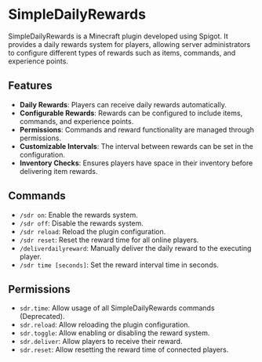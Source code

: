 # SimpleDailyRewards

SimpleDailyRewards is a Minecraft plugin developed using Spigot. It provides a daily rewards system for players, allowing server administrators to configure different types of rewards such as items, commands, and experience points.

## Features

- **Daily Rewards**: Players can receive daily rewards automatically.
- **Configurable Rewards**: Rewards can be configured to include items, commands, and experience points.
- **Permissions**: Commands and reward functionality are managed through permissions.
- **Customizable Intervals**: The interval between rewards can be set in the configuration.
- **Inventory Checks**: Ensures players have space in their inventory before delivering item rewards.

## Commands

- `/sdr on`: Enable the rewards system.
- `/sdr off`: Disable the rewards system.
- `/sdr reload`: Reload the plugin configuration.
- `/sdr reset`: Reset the reward time for all online players.
- `/deliverdailyreward`: Manually deliver the daily reward to the executing player.
- `/sdr time [seconds]`: Set the reward interval time in seconds.

## Permissions

- `sdr.time`: Allow usage of all SimpleDailyRewards commands (Deprecated).
- `sdr.reload`: Allow reloading the plugin configuration.
- `sdr.toggle`: Allow enabling or disabling the reward system.
- `sdr.deliver`: Allow players to receive their reward.
- `sdr.reset`: Allow resetting the reward time of connected players.
